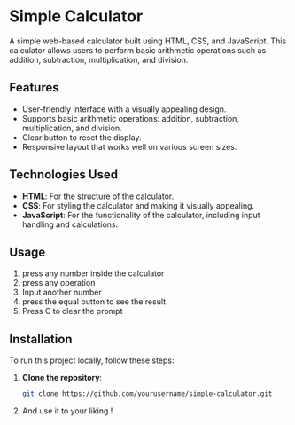 # Simple Calculator

A simple web-based calculator built using HTML, CSS, and JavaScript. This calculator allows users to perform basic arithmetic operations such as addition, subtraction, multiplication, and division.

## Features

- User-friendly interface with a visually appealing design.
- Supports basic arithmetic operations: addition, subtraction, multiplication, and division.
- Clear button to reset the display.
- Responsive layout that works well on various screen sizes.

## Technologies Used

- **HTML**: For the structure of the calculator.
- **CSS**: For styling the calculator and making it visually appealing.
- **JavaScript**: For the functionality of the calculator, including input handling and calculations.

## Usage

1. press any number inside the calculator
2. press any operation
3. Input another number
4. press the equal button to see the result
5. Press C to clear the prompt

## Installation

To run this project locally, follow these steps:

1. **Clone the repository**:
   ```bash
   git clone https://github.com/yourusername/simple-calculator.git
   ```
2. And use it to your liking !

